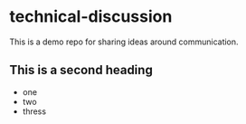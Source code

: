 # technical-discussion
This is a demo repo for sharing ideas around communication.


## This is a second heading
* one
* two
* thress
